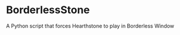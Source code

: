 BorderlessStone
===============

A Python script that forces Hearthstone to play in Borderless Window
